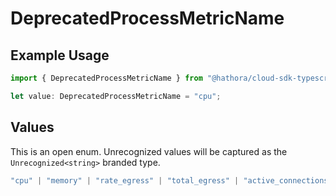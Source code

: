 # DeprecatedProcessMetricName

## Example Usage

```typescript
import { DeprecatedProcessMetricName } from "@hathora/cloud-sdk-typescript/models/components";

let value: DeprecatedProcessMetricName = "cpu";
```

## Values

This is an open enum. Unrecognized values will be captured as the `Unrecognized<string>` branded type.

```typescript
"cpu" | "memory" | "rate_egress" | "total_egress" | "active_connections" | Unrecognized<string>
```